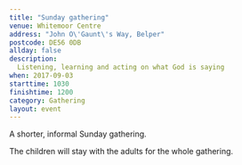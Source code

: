 ```yaml
---
title: "Sunday gathering"
venue: Whitemoor Centre
address: "John O\'Gaunt\'s Way, Belper"
postcode: DE56 0DB
allday: false
description: 
  Listening, learning and acting on what God is saying
when: 2017-09-03
starttime: 1030
finishtime: 1200
category: Gathering
layout: event
---
```

A shorter, informal Sunday gathering.

The children will stay with the adults for the whole gathering.